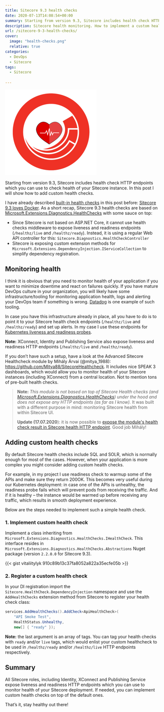 ```yaml
---
title: Sitecore 9.3 health checks
date: 2020-07-13T14:08:54+00:00
summary: Starting from version 9.3, Sitecore includes health check HTTP endpoints which you can use to check health of your Sitecore instance. In this post I will show how to add custom health checks.
description: Sitecore health monitoring. How to implement a custom health check for Sitecore?
url: /sitecore-9-3-health-checks/
cover:
  image: "health-checks.png"
  relative: true
categories:
  - DevOps
  - Sitecore
tags:
  - Sitecore

---
```

![How to create Sitecore 9.3 custom health checks](health-checks.png#center "How to create Sitecore 9.3 custom health checks")

Starting from version 9.3, Sitecore includes health check HTTP endpoints which you can use to check health of your Sitecore instance. In this post I will show how to add custom health checks.

I have already described [built-in health checks](https://doc.sitecore.com/developers/93/platform-administration-and-architecture/en/monitoring-the-health-of-web-roles.html) in this post before: [Sitecore 9.3 loves Docker](/sitecore-9-3-loves-docker/ "Sitecore 9.3 loves Docker"). As a short recap, Sitecore 9.3 health checks are based on [Microsoft.Extensions.Diagnostics.HealthChecks](https://docs.microsoft.com/en-us/aspnet/core/host-and-deploy/health-checks?view=aspnetcore-3.1 "Microsoft.Extensions.Diagnostics.HealthChecks") with some sauce on top:

  * Since Sitecore is not based on ASP.NET Core, it cannot use health checks middleware to expose liveness and readiness endpoints (`/healthz/live` and `/healthz/ready`). Instead, it is using a regular Web API controller for this: `Sitecore.Diagnostics.HealthCheckController`
  * Sitecore is exposing custom extension methods for `Microsoft.Extensions.DependencyInjection.IServiceCollection` to simplify dependency registration.

## Monitoring health

I think it is obvious that you need to monitor health of your application if you want to minimize downtime and react on failures quickly. If you have mature DevOps culture in your organization, you will likely have some infrastructure/tooling for monitoring application health, logs and alerting your DevOps team if something is wrong. [Datadog](https://www.datadoghq.com/ "Datadog") is one example of such tooling.

In case you have this infrastructure already in place, all you have to do is to point it to your Sitecore health check endpoints (`/healthz/live` and `/healthz/ready`) and set up alerts. In my case I use these endpoints for [Kubernetes liveness and readiness probes](https://kubernetes.io/docs/tasks/configure-pod-container/configure-liveness-readiness-startup-probes/ "Kubernetes liveness and readiness probes").


**Note:** XConnect, Identity and Publishing Service also expose liveness and readiness HTTP endpoints (`/healthz/live` and `/healthz/ready`).

If you don&#8217;t have such a setup, have a look at the Advanced Sitecore Healthcheck module by Mihály Árvai (@mitya_1988): https://github.com/Mitya88/SitecoreHealthcheck. It includes nice SPEAK 3 dashboards, which would allow you to monitor health of your Sitecore instances (including XConnect) from a central location. Not to mention tons of pre-built health checks.


> **Note:** <em>This module is not based on top of Sitecore Health checks (and [Microsoft.Extensions.Diagnostics.HealthChecks](https://docs.microsoft.com/en-us/aspnet/core/host-and-deploy/health-checks?view=aspnetcore-3.1 "Microsoft.Extensions.Diagnostics.HealthChecks")) under the hood and does not expose any HTTP endpoints (as far as I know). </em>It was built with a different purpose in mind: monitoring Sitecore health from within Sitecore UI.
> 
> **Update (17.07.2020**): it is now possible to [expose the module's health check result in Sitecore health HTTP endpoint](https://medium.com/@mitya_1988/exposing-advanced-sitecore-health-check-result-b537b6089f0a "expose the module's health check result in Sitecore health HTTP endpoint"). Good job Mihály!

## Adding custom health checks

By default Sitecore health checks include SQL and SOLR, which is normally enough for most of the cases. However, when your application is more complex you might consider adding custom health checks. 

For example, in my project I use readiness check to warmup some of the APIs and make sure they return 200OK. This becomes very useful during our Kubernetes deployment: in case one of the APIs is unhealthy, the readiness probe fails which will prevent pods from receiving the traffic. And if it is healthy &#8211; the instance would be warmed up before receiving any traffic, which results in smooth deployment experience.

Below are the steps needed to implement such a simple health check.

### 1. Implement custom health check

Implement a class inheriting from `Microsoft.Extensions.Diagnostics.HealthChecks.IHealthCheck`. This interface resides in `Microsoft.Extensions.Diagnostics.HealthChecks.Abstractions` Nuget package (version `2.2.0.0` for Sitecore 9.3).

{{< gist vitaliitylyk 910c89b13c37fa8052a822a35ecfe05b >}}

### 2. Register a custom health check

In your DI registration import the `Sitecore.HealthCheck.DependencyInjection` namespace and use the `AddHealthChecks` extension method from Sitecore to register your health check class:

```csharp
services.AddHealthChecks().AddCheck<ApiHealthCheck>(
	"API Smoke Test",
	HealthStatus.Unhealthy,
	new[] { "ready" });
```

**Note:** the last argument is an array of tags. You can tag your health checks with `ready` and/or `live` tags, which would enlist your custom healthcheck to be used in `/healthz/ready` and/or `/healthz/live` HTTP endpoints respectively.


## Summary

All Sitecore roles, including Identity, XConnect and Publishing Service expose liveness and readiness HTTP endpoints which you can use to monitor health of your Sitecore deployment. If needed, you can implement custom health checks on top of the default ones.

That&#8217;s it, stay healthy out there!